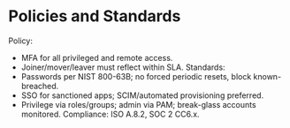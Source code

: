 # Policies and Standards
Policy:
- MFA for all privileged and remote access.
- Joiner/mover/leaver must reflect within SLA.
Standards:
- Passwords per NIST 800-63B; no forced periodic resets, block known-breached.
- SSO for sanctioned apps; SCIM/automated provisioning preferred.
- Privilege via roles/groups; admin via PAM; break-glass accounts monitored.
Compliance: ISO A.8.2, SOC 2 CC6.x.
